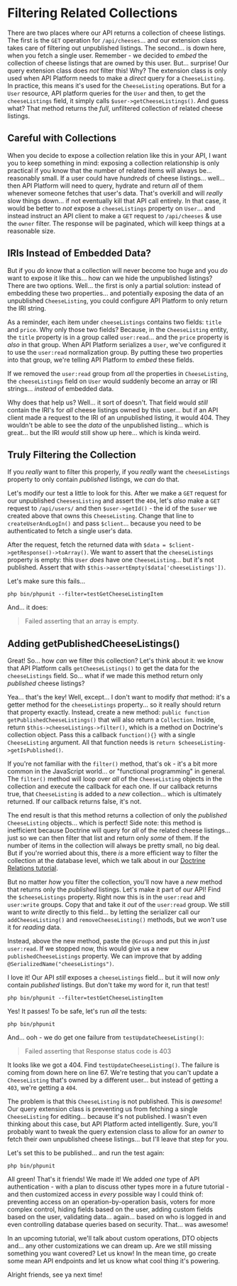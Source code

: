 # Filtering Related Collections

There are two places where our API returns a collection of cheese listings. The
first is the `GET` operation for `/api/cheeses`... and our extension class takes
care of filtering out unpublished listings. The second... is down here, when
you fetch a single user. Remember - we decided to *embed* the collection of
cheese listings that are owned by this user. But... surprise! Our query extension
class does *not* filter this! Why? The extension class is only used when API Platform
needs to make a *direct* query for a `CheeseListing`. In practice, this means
it's used for the `CheeseListing` operations. But for a `User` resource, API
platform queries for the `User` and then, to get the `cheeseListings` field,
it simply calls `$user->getCheeseListings()`. And guess what? That method returns
the *full*, unfiltered collection of related cheese listings.

## Careful with Collections

When you decide to expose a collection relation like this in your API, I want you
to keep something in mind: exposing a collection relationship is only practical
if you know that the number of related items will always be... reasonably small.
If a user could have *hundreds* of cheese listings... well... then API Platform
will need to query, hydrate and return *all* of them whenever someone fetches
that user's data. That's overkill and will *really* slow things down... if
not eventually kill that API call entirely. In that case, it would be better to
*not* expose a `cheeseListings` property on `User`... and instead instruct an
API client to make a `GET` request to `/api/cheeses` & use the `owner` filter.
The response will be paginated, which will keep things at a reasonable size.

## IRIs Instead of Embedded Data?

But if you *do* know that a collection will never become too huge and you *do*
want to expose it like this... how can we hide the unpublished listings? There
are two options. Well... the first is only a partial solution: instead of
embedding these two properties... and potentially exposing the data of an
unpublished `CheeseListing`, you could configure API Platform to only return the
IRI string.

As a reminder, each item under `cheeseListings` contains two fields: `title` and
`price`. Why only those two fields? Because, in the `CheeseListing` entity, the
`title` property is in a group called `user:read`... and the `price` property is
*also* in that group. When API Platform serializes a `User`, we've configured
it to use the `user:read` normalization group. By putting these two properties
into that group, we're telling API Platform to *embed* these fields.

If we removed the `user:read` group from *all* the properties in `CheeseListing`,
the `cheeseListings` field on `User` would suddenly become an array or IRI strings...
*instead* of embedded data.

Why does that help us? Well... it sort of doesn't. That field would *still*
contain the IRI's for *all* cheese listings owned by this user... but if an API
client made a request to the IRI of an unpublished listing, it would 404. They
wouldn't be able to see the *data* of the unpublished listing... which is great...
but the IRI *would* still show up here... which is kinda weird.

## Truly Filtering the Collection

If you *really* want to filter this properly, if you *really* want the `cheeseListings`
property to only contain *published* listings, we *can* do that.

Let's modify our test a little to look for this. After we make a `GET` request
for our unpublished `CheesesListing` and assert the `404`, let's *also* make a
`GET` request to `/api/users/` and then `$user->getId()` - the id of the `$user`
we created above that owns this `CheeseListing`. Change that line to
`createUserAndLogIn()` and pass `$client`... because you need to be authenticated
to fetch a single user's data.

After the request, fetch the returned data with
`$data = $client->getResponse()->toArray()`. We want to assert that the
`cheeseListings` property is empty: this `User` *does* have one `CheeseListing`...
but it's not published. Assert that with `$this->assertEmpty($data['cheeseListings'])`.

Let's make sure this fails...

```terminal-silent
php bin/phpunit --filter=testGetCheeseListingItem
```

And... it does:

> Failed asserting that an array is empty.

## Adding getPublishedCheeseListings()

Great! So... how *can* we filter this collection? Let's think about it: we know that
API Platform calls `getCheeseListings()` to get the data for the `cheeseListings`
field. So... what if we made this method return only *published* cheese listings?

Yea... that's the key! Well, except... I don't want to modify *that* method: it's
a getter method for the `cheeseListings` property... so it really should
return that property exactly. Instead, create a new method:
`public function getPublishedCheeseListings()` that will also return a `Collection`.
Inside, return `$this->cheeseListings->filter()`, which is a method on Doctrine's
collection object. Pass this a callback `function(){}` with a single `CheeseListing`
argument. All that function needs is `return $cheeseListing->getIsPublished()`.

If you're not familiar with the `filter()` method, that's ok - it's a bit more
common in the JavaScript world... or "functional programming" in general. The
`filter()` method will loop over *all* of the `CheeseListing` objects in the
collection and execute the callback for each one. If our callback returns true,
that `CheeseListing` is added to a *new* collection... which is ultimately returned.
If our callback returns false, it's not.

The end result is that this method returns a collection of only the *published*
`CheeseListing` objects... which is perfect! Side note: this method is inefficient
because Doctrine will query for *all* of the related cheese listings... just so
we can then filter that list and return only *some* of them. If the number of
items in the collection will always be pretty small, no big deal. But if you're
worried about this, there *is* a more efficient way to filter the collection at
the database level, which we talk about in our
[Doctrine Relations tutorial](https://symfonycasts.com/screencast/doctrine-relations/collection-criteria).

But no matter *how* you filter the collection, you'll now have a *new* method
that returns only the *published* listings. Let's make it part of our API!
Find the `$cheeseListings` property. Right now this is in the `user:read` and
`user:write` groups. Copy that and take it *out* of the `user:read` group. We
still want to *write* directly to this field... by letting the serializer call
our `addCheeseListing()` and `removeCheeseListing()` methods, but we *won't*
use it for *reading* data.

Instead, above the new method, paste the `@Groups` and put this in *just* `user:read`.
If we stopped now, this would give us a new `publishedCheeseListings` property.
We can improve that by adding `@SerializedName("cheeseListings")`.

I love it! Our API *still* exposes a `cheeseListings` field... but it will now
*only* contain *published* listings. But don't take my word for it, run that
test!

```terminal-silent
php bin/phpunit --filter=testGetCheeseListingItem
```

Yes! It passes! To be safe, let's run *all* the tests:

```terminal
php bin/phpunit
```

And... ooh - we do get one failure from `testUpdateCheeseListing()`:

> Failed asserting that Response status code is 403

It looks like we got a 404. Find `testUpdateCheeseListing()`. The failure is
coming from down here on line 67. We're testing that you can't update a
`CheeseListing` that's owned by a different user... but instead of getting a
`403`, we're getting a `404`.

The problem is that this `CheeseListing` is not published. This is *awesome*!
Our query extension class is preventing us from fetching a single
`CheeseListing` for editing... because it's not published. I wasn't even thinking
about this case, but API Platform acted intelligently. Sure, you'll probably want
to tweak the query extension class to allow for an *owner* to fetch their *own*
unpublished cheese listings... but I'll leave that step for you.

Let's set this to be published... and run the test again:

```terminal-silent
php bin/phpunit
```

All green! That's it friends! We made it! We added *one* type of API authentication -
with a plan to discuss other types more in a future tutorial - and then
customized access in *every* possible way I could think of: preventing access on
an operation-by-operation basis, voters for more complex control, hiding fields
based on the user, adding custom fields based on the user, validating data...
again... based on who is logged in and even controlling database queries based
on security. That... was awesome!

In an upcoming tutorial, we'll talk about custom operations, DTO objects and...
any other customizations we can dream up. Are we still missing something you want
covered? Let us know! In the mean time, go create some mean API endpoints and
let us know what cool thing it's powering.

Alright friends, see ya next time!
